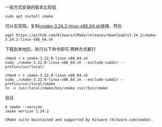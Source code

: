 一般方式安装的版本比较低
```shell
sudo apt install cmake
```

可以去官网，复制[cmake-3.24.2-linux-x86_64.sh](https://github.com/Kitware/CMake/releases/download/v3.24.2/cmake-3.24.2-linux-x86_64.sh)链接，然后
```shell
wget https://github.com/Kitware/CMake/releases/download/v3.24.2/cmake-3.24.2-linux-x86_64.sh
```
下载到本地后，执行以下命令即可
两种方式都行
```shell
chmod + x cmake-3.22.0-linux-x86_64.sh
sudo ./cmake-3.22.0-linux-x86_64.sh --exclude-subdir --prefix=/usr/local/
```
```shell
chmod + x cmake-3.22.0-linux-x86_64.sh
sudo ./cmake-3.22.0-linux-x86_64.sh --exclude-subdir --prefix=/usr/local/cmake
ln -s /usr/local/cmake/bin/cmake /usr/bin/cmake
```
验证
```shell
$ cmake --version
cmake version 3.24.2

CMake suite maintained and supported by Kitware (kitware.com/cmake).
```
